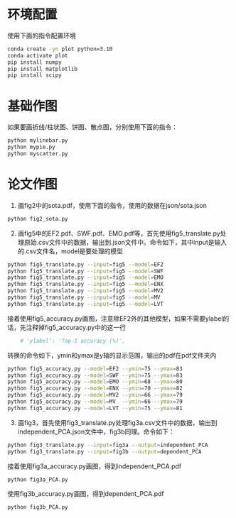 # 环境配置
使用下面的指令配置环境
```bash
conda create -yn plot python=3.10
conda activate plot
pip install numpy
pip install matplotlib
pip install scipy
```
# 基础作图
如果要画折线/柱状图、饼图、散点图，分别使用下面的指令：
```bash
python mylinebar.py
python mypie.py
python myscatter.py
```

# 论文作图
1. 画fig2中的sota.pdf，使用下面的指令，使用的数据在json/sota.json
```bash
python fig2_sota.py
```

2. 画fig5中的EF2.pdf、SWF.pdf、EMO.pdf等，首先使用fig5_translate.py处理原始.csv文件中的数据，输出到.json文件中。命令如下，其中input是输入的.csv文件名，model是要处理的模型
```bash
python fig5_translate.py --input=fig5 --model=EF2
python fig5_translate.py --input=fig5 --model=SWF
python fig5_translate.py --input=fig5 --model=EMO
python fig5_translate.py --input=fig5 --model=ENX 
python fig5_translate.py --input=fig5 --model=MV2
python fig5_translate.py --input=fig5 --model=MV
python fig5_translate.py --input=fig5 --model=LVT
```
接着使用fig5_accuracy.py画图，注意除EF2外的其他模型，如果不需要ylabel的话，先注释掉fig5_accuracy.py中的这一行
```python
    # 'ylabel': 'Top-1 accuracy (%)',
```
转换的命令如下，ymin和ymax是y轴的显示范围，输出的pdf在pdf文件夹内
```bash
python fig5_accuracy.py --model=EF2 --ymin=75 --ymax=83
python fig5_accuracy.py --model=SWF --ymin=75 --ymax=83
python fig5_accuracy.py --model=EMO --ymin=68 --ymax=80
python fig5_accuracy.py --model=ENX --ymin=70 --ymax=82
python fig5_accuracy.py --model=MV2 --ymin=66 --ymax=79
python fig5_accuracy.py --model=MV  --ymin=66 --ymax=79
python fig5_accuracy.py --model=LVT --ymin=75 --ymax=81
```

3. 画fig3，首先使用fig3_translate.py处理fig3a.csv文件中的数据，输出到independent_PCA.json文件中，fig3b同理。命令如下：
```bash
python fig3_translate.py --input=fig3a --output=independent_PCA 
python fig3_translate.py --input=fig3b --output=dependent_PCA
```
接着使用fig3a_accuracy.py画图，得到independent_PCA.pdf
```bash
python fig3a_PCA.py
```
使用fig3b_accuracy.py画图，得到dependent_PCA.pdf
```bash
python fig3b_PCA.py
```